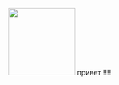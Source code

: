 [<img width="134" src="https://vk.com/images/apps/mini_apps/vk_mini_apps_logo.svg">](https://vk.com/roulcoin)
привет !!!!
